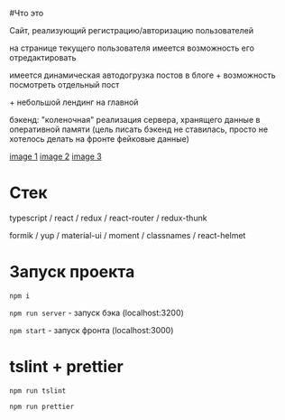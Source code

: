 #Что это

Сайт, реализующий регистрацию/авторизацию пользователей

на странице текущего пользователя имеется возможность его отредактировать

имеется динамическая автодогрузка постов в блоге + возможность посмотреть отдельный пост

\+ небольшой лендинг на главной


бэкенд: "коленочная" реализация сервера, хранящего данные в оперативной памяти (цель писать бэкенд не ставилась, просто не хотелось делать на фронте фейковые данные)

[image 1](https://raw.githubusercontent.com/igorurr/test778/master/screens/1.png)
[image 2](https://raw.githubusercontent.com/igorurr/test778/master/screens/2.png)
[image 3](https://raw.githubusercontent.com/igorurr/test778/master/screens/3.png)

# Стек

typescript / react / redux / react-router / redux-thunk

formik / yup / material-ui / moment / classnames / react-helmet

# Запуск проекта

``` npm i ```

``` npm run server ``` - запуск бэка (localhost:3200)

``` npm start ``` - запуск фронта (localhost:3000)

# tslint + prettier

``` npm run tslint ```

``` npm run prettier ```